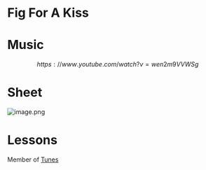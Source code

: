 # Fig For A Kiss   
# Music   

$$
https://www.youtube.com/watch?v=wen2m9VVWSg
$$
# Sheet   
![image.png](files/image_2t.png)    
# Lessons   
   
Member of [Tunes](tunes.md)    
   
